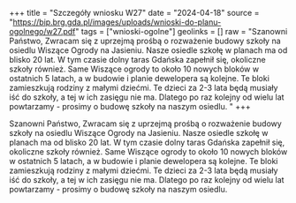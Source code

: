 +++
title = "Szczegóły wniosku W27"
date = "2024-04-18"
source = "https://bip.brg.gda.pl/images/uploads/wnioski-do-planu-ogolnego/w27.pdf"
tags = ["wnioski-ogolne"]
geolinks = []
raw = "Szanowni Państwo, Zwracam się z uprzejmą prośbą o rozważenie budowy szkoły na osiedlu Wiszące Ogrody na Jasieniu. Nasze osiedle szkołę w planach ma od blisko 20 lat. W tym czasie dolny taras Gdańska zapełnił się, okoliczne szkoły również. Same Wiszące ogrody to około 10 nowych bloków w ostatnich 5 latach, a w budowie i planie dewelopera są kolejne. Te bloki zamieszkują rodziny z małymi dziećmi. Te dzieci za 2-3 lata będą musiały iść do szkoły, a tej w ich zasięgu nie ma. Dlatego po raz kolejny od wielu lat powtarzamy - prosimy o budowę szkoły na naszym osiedlu. "
+++

Szanowni Państwo, Zwracam się z uprzejmą prośbą o rozważenie budowy szkoły na
osiedlu Wiszące Ogrody na Jasieniu. Nasze osiedle szkołę w planach ma od blisko 20 lat. W tym
czasie dolny taras Gdańska zapełnił się, okoliczne szkoły również. Same Wiszące ogrody to około
10 nowych bloków w ostatnich 5 latach, a w budowie i planie dewelopera są kolejne. Te bloki
zamieszkują rodziny z małymi dziećmi. Te dzieci za 2-3 lata będą musiały iść do szkoły, a tej w
ich zasięgu nie ma. Dlatego po raz kolejny od wielu lat powtarzamy - prosimy o budowę szkoły
na naszym osiedlu.



